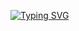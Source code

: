 [![Typing SVG](https://readme-typing-svg.herokuapp.com?font=Fira+Code&weight=800&size=23&duration=7000&pause=1000&color=FFFFFF&background=000000&width=435&lines=Hello+world!+My+name+is+Juan+David)](https://git.io/typing-svg)
